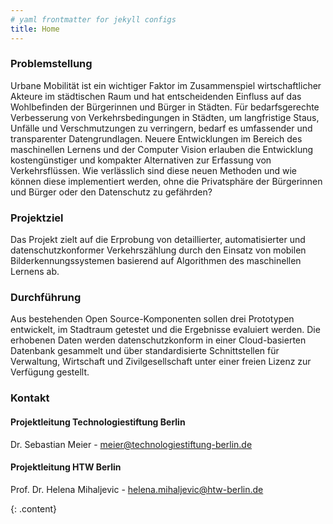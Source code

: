 ```yaml
---
# yaml frontmatter for jekyll configs
title: Home
---
```


### Problemstellung

Urbane Mobilität ist ein wichtiger Faktor im Zusammenspiel wirtschaftlicher Akteure im städtischen Raum und hat entscheidenden Einfluss auf das Wohlbefinden der Bürgerinnen und Bürger in Städten. Für bedarfsgerechte Verbesserung von Verkehrsbedingungen in Städten, um langfristige Staus, Unfälle und Verschmutzungen zu verringern, bedarf es umfassender und transparenter Datengrundlagen. Neuere Entwicklungen im Bereich des maschinellen Lernens und der Computer Vision erlauben die Entwicklung kostengünstiger und kompakter Alternativen zur Erfassung von Verkehrsflüssen. Wie verlässlich sind diese neuen Methoden und wie können diese implementiert werden, ohne die Privatsphäre der Bürgerinnen und Bürger oder den Datenschutz zu gefährden?

### Projektziel

Das Projekt zielt auf die Erprobung von detaillierter, automatisierter und datenschutzkonformer Verkehrszählung durch den Einsatz von mobilen Bilderkennungssystemen basierend auf Algorithmen des maschinellen Lernens ab.

### Durchführung

Aus bestehenden Open Source-Komponenten sollen drei Prototypen entwickelt, im Stadtraum getestet und die Ergebnisse evaluiert werden. Die erhobenen Daten werden datenschutzkonform in einer Cloud-basierten Datenbank gesammelt und über standardisierte Schnittstellen für Verwaltung, Wirtschaft und Zivilgesellschaft unter einer freien Lizenz zur Verfügung gestellt.

### Kontakt

#### Projektleitung Technologiestiftung Berlin

Dr. Sebastian Meier - meier@technologiestiftung-berlin.de

#### Projektleitung HTW Berlin

Prof. Dr. Helena Mihaljevic - helena.mihaljevic@htw-berlin.de

{: .content}

